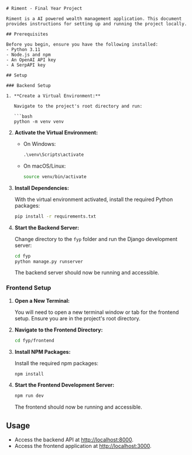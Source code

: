 ```
# Riment - Final Year Project

Riment is a AI powered wealth management application. This document provides instructions for setting up and running the project locally.

## Prerequisites

Before you begin, ensure you have the following installed:
- Python 3.11
- Node.js and npm
- An OpenAI API key
- A SerpAPI key

## Setup

### Backend Setup

1. **Create a Virtual Environment:**

   Navigate to the project's root directory and run:

   ```bash
   python -m venv venv
   ```

2. **Activate the Virtual Environment:**

   - On Windows:
     ```cmd
     .\venv\Scripts\activate
     ```

   - On macOS/Linux:
     ```bash
     source venv/bin/activate
     ```

3. **Install Dependencies:**

   With the virtual environment activated, install the required Python packages:

   ```bash
   pip install -r requirements.txt
   ```

4. **Start the Backend Server:**

   Change directory to the `fyp` folder and run the Django development server:

   ```bash
   cd fyp
   python manage.py runserver
   ```

   The backend server should now be running and accessible.

### Frontend Setup

1. **Open a New Terminal:**

   You will need to open a new terminal window or tab for the frontend setup. Ensure you are in the project's root directory.

2. **Navigate to the Frontend Directory:**

   ```bash
   cd fyp/frontend
   ```

3. **Install NPM Packages:**

   Install the required npm packages:

   ```bash
   npm install
   ```

4. **Start the Frontend Development Server:**

   ```bash
   npm run dev
   ```

   The frontend should now be running and accessible.

## Usage

- Access the backend API at [http://localhost:8000](http://localhost:8000).
- Access the frontend application at [http://localhost:3000](http://localhost:3000).